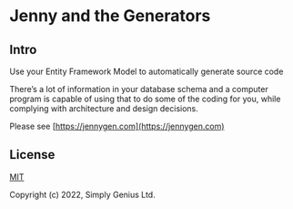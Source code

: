 # Jenny and the Generators

## Intro

Use your Entity Framework Model to automatically generate source code

There’s a lot of information in your database schema and a computer program is capable of using that to do some of the coding for you, while complying with architecture and design decisions.

Please see [https://jennygen.com](https://jennygen.com)

## License

[MIT](https://opensource.org/licenses/MIT)

Copyright (c) 2022, Simply Genius Ltd.